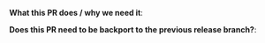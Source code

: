 **What this PR does / why we need it**:

<!--
- [ ] Smoke testing completed
- [ ] Unit test written
-->

**Does this PR need to be backport to the previous release branch?**:

<!--
If no, just write "NONE".

If don't know, write "UNKNOWN", and let the reviewer decide.

If yes, write the release branches name in the below format and submit the related cherry-pick PR:
- release/3.11

Take a look at "https://www.cloudpods.org/en/docs/contribute/contrib/" to learn how to submit a cherry-pick PR. 
-->
